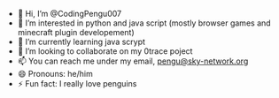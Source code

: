 - 👋 Hi, I’m @CodingPengu007
- 👀 I’m interested in python and java script (mostly browser games and minecraft plugin developement)
- 🌱 I’m currently learning java scrypt
- 💞️ I’m looking to collaborate on my 0trace poject
- 📫 You can reach me under my email, pengu@sky-network.org
- 😄 Pronouns: he/him
- ⚡ Fun fact: I really love penguins

<!---
CodingPengu007/CodingPengu007 is a ✨ special ✨ repository because its `README.md` (this file) appears on your GitHub profile.
You can click the Preview link to take a look at your changes.
--->
